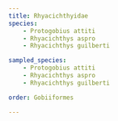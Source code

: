 ```yaml
---
title: Rhyacichthyidae
species:
    - Protogobius attiti
    - Rhyacichthys aspro
    - Rhyacichthys guilberti

sampled_species:
    - Protogobius attiti
    - Rhyacichthys aspro
    - Rhyacichthys guilberti

order: Gobiiformes

---
```

